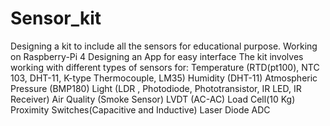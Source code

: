 # Sensor_kit
Designing a kit to include all the sensors for educational purpose. Working on Raspberry-Pi 4 
Designing an App for easy interface 
The kit involves working with different types of sensors for:
Temperature (RTD(pt100), NTC 103, DHT-11, K-type Thermocouple, LM35)
Humidity (DHT-11)
Atmospheric Pressure (BMP180)
Light (LDR , Photodiode, Phototransistor, IR LED, IR Receiver)
Air Quality (Smoke Sensor)
LVDT (AC-AC)
Load Cell(10 Kg)
Proximity Switches(Capacitive and Inductive)
Laser Diode
ADC 
